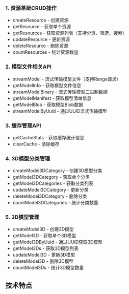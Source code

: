 ### 1. 资源基础CRUD操作
- createResource - 创建资源
- getResource - 获取单个资源
- getResources - 获取资源列表（支持分页、筛选、搜索）
- updateResource - 更新资源
- deleteResource - 删除资源
- countResources - 统计资源数量
### 2. 模型文件相关API
- streamModel - 流式传输模型文件（支持Range请求）
- getModelInfo - 获取模型文件信息
- streamModelBinary - 流式传输模型二进制数据
- getModelManifest - 获取模型清单信息
- getModelBlob - 获取模型Blob数据
- streamModelByUuid - 通过UUID流式传输模型
### 3. 缓存管理API
- getCacheStats - 获取缓存统计信息
- clearCache - 清除缓存
### 4. 3D模型分类管理
- createModel3DCategory - 创建3D模型分类
- getModel3DCategory - 获取单个分类
- getModel3DCategories - 获取分类列表
- updateModel3DCategory - 更新分类
- deleteModel3DCategory - 删除分类
- countModel3DCategories - 统计分类数量
### 5. 3D模型管理
- createModel3D - 创建3D模型
- getModel3D - 获取单个3D模型
- getModel3DByUuid - 通过UUID获取3D模型
- getModel3Ds - 获取3D模型列表
- updateModel3D - 更新3D模型
- deleteModel3D - 删除3D模型
- countModel3Ds - 统计3D模型数量
## 技术特点